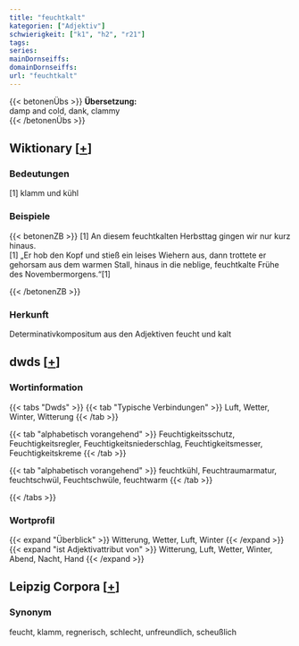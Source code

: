```yaml
---
title: "feuchtkalt"
kategorien: ["Adjektiv"]
schwierigkeit: ["k1", "h2", "r21"]
tags:
series:
mainDornseiffs:
domainDornseiffs:
url: "feuchtkalt"
---
```


{{< betonenÜbs >}}
**Übersetzung:**  
damp and cold, dank, clammy  
{{< /betonenÜbs >}}

## Wiktionary [[+](https://de.wiktionary.org/wiki/feuchtkalt)]

### Bedeutungen
[1] klamm und kühl  

### Beispiele
{{< betonenZB >}}
[1] An diesem feuchtkalten Herbsttag gingen wir nur kurz hinaus.  
[1] „Er hob den Kopf und stieß ein leises Wiehern aus, dann trottete er gehorsam aus dem warmen Stall, hinaus in die neblige, feuchtkalte Frühe des Novembermorgens.“[1]  

{{< /betonenZB >}}
### Herkunft
Determinativkompositum aus den Adjektiven feucht und kalt  



## dwds [[+](https://www.dwds.de/wb/feuchtkalt)]

### Wortinformation
{{< tabs "Dwds" >}}
{{< tab "Typische Verbindungen" >}}
Luft, Wetter, Winter, Witterung
{{< /tab >}}

{{< tab "alphabetisch vorangehend" >}}
Feuchtigkeitsschutz, Feuchtigkeitsregler, Feuchtigkeitsniederschlag, Feuchtigkeitsmesser, Feuchtigkeitskreme
{{< /tab >}}

{{< tab "alphabetisch vorangehend" >}}
feuchtkühl, Feuchtraumarmatur, feuchtschwül, Feuchtschwüle, feuchtwarm
{{< /tab >}}

{{< /tabs >}}

### Wortprofil
{{< expand "Überblick" >}} Witterung, Wetter, Luft, Winter {{< /expand >}}
{{< expand "ist Adjektivattribut von" >}} Witterung, Luft, Wetter, Winter, Abend, Nacht, Hand {{< /expand >}}

## Leipzig Corpora [[+](https://corpora.uni-leipzig.de/en/res?word=feuchtkalt&corpusId=deu_newscrawl-public_2018)]


### Synonym
feucht, klamm, regnerisch, schlecht, unfreundlich, scheußlich

